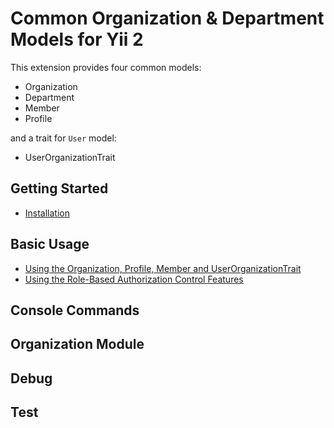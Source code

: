# Common Organization & Department Models for Yii 2

This extension provides four common models:
- Organization
- Department
- Member
- Profile

and a trait for `User` model:
- UserOrganizationTrait

## Getting Started

- [Installation](Installation.md)

## Basic Usage

- [Using the Organization, Profile, Member and UserOrganizationTrait](usage-org-profile-member-trait.md)
- [Using the Role-Based Authorization Control Features](usage-rbac.md)

## Console Commands

## Organization Module

## Debug

## Test